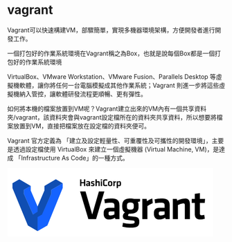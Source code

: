# vagrant

Vagrant可以快速構建VM，部驟簡單，實現多機器環境架構，方便開發者進行開發工作。

一個打包好的作業系統環境在Vagrant稱之為Box，也就是說每個Box都是一個打包好的作業系統環境

VirtualBox、VMware Workstation、VMware Fusion、Parallels Desktop 等虛擬機軟體，讓你將任何一台電腦模擬成其他作業系統；Vagrant 則進一步將這些虛擬機納入管控，讓軟體研發流程更順暢、更有彈性。

如何將本機的檔案放置到VM呢？Vagrant建立出來的VM內有一個共享資料夾/vagrant，該資料夾會與vagrant設定檔所在的資料夾共享資料，所以想要將檔案放置到VM，直接把檔案放在設定檔的資料夾便可。

Vagrant 官方定義為 「建立及設定輕量性、可重覆性及可攜性的開發環境」，主要是透過設定檔使用 VirtualBox 來建立一個虛擬機器 (Virtual Machine, VM)，是達成 「Infrastructure As Code」的一種方式。

![alt text](logo.png "HashiCorp Vagrant")